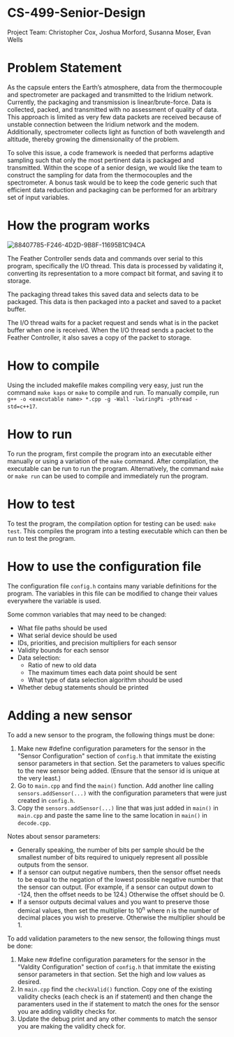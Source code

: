 # CS-499-Senior-Design
Project Team: Christopher Cox, Joshua Morford, Susanna Moser, Evan Wells

# Problem Statement
As the capsule enters the Earth’s atmosphere, data from the thermocouple and spectrometer are packaged and transmitted to the Iridium network. Currently, the packaging and transmission is linear/brute-force. Data is collected, packed, and transmitted with no assessment of quality of data. This approach is limited as very few data packets are received because of unstable connection between the Iridium network and the modem. Additionally, spectrometer collects light as function of both wavelength and altitude, thereby growing the dimensionality of the problem.

To solve this issue, a code framework is needed that performs adaptive sampling such that only the most pertinent data is packaged and transmitted. Within the scope of a senior design, we would like the team to construct the sampling for data from the thermocouples and the spectrometer. A bonus task would be to keep the code generic such that efficient data reduction and packaging can be performed for an arbitrary set of input variables.

# How the program works
![88407785-F246-4D2D-9B8F-11695B1C94CA](https://user-images.githubusercontent.com/41971210/205755514-5db6eaef-b308-42f8-ba25-865613a06237.png)

The Feather Controller sends data and commands over serial to this program, specifically the I/O thread. This data is processed by validating it, converting its representation to a more compact bit format, and saving it to storage.

The packaging thread takes this saved data and selects data to be packaged. This data is then packaged into a packet and saved to a packet buffer.

The I/O thread waits for a packet request and sends what is in the packet buffer when one is received. When the I/O thread sends a packet to the Feather Controller, it also saves a copy of the packet to storage.

# How to compile
Using the included makefile makes compiling very easy, just run the command `make kaps` or `make` to compile and run. To manually compile, run `g++ -o <executable name> *.cpp -g -Wall -lwiringPi -pthread -std=c++17`.

# How to run
To run the program, first compile the program into an executable either manually or using a variation of the `make` command. After compilation, the executable can be run to run the program. Alternatively, the command `make` or `make run` can be used to compile and immediately run the program.

# How to test
To test the program, the compilation option for testing can be used: `make test`. This compiles the program into a testing executable which can then be run to test the program.

# How to use the configuration file
The configuration file `config.h` contains many variable definitions for the program. The variables in this file can be modified to change their values everywhere the variable is used.

Some common variables that may need to be changed:
* What file paths should be used
* What serial device should be used
* IDs, priorities, and precision multipliers for each sensor
* Validity bounds for each sensor
* Data selection:
  * Ratio of new to old data
  * The maximum times each data point should be sent
  * What type of data selection algorithm should be used
* Whether debug statements should be printed

# Adding a new sensor
To add a new sensor to the program, the following things must be done:
1) Make new #define configuration parameters for the sensor in the "Sensor Configuration" section of `config.h` that immitate the existing sensor parameters in that section. Set the parameters to values specific to the new sensor being added. (Ensure that the sensor id is unique at the very least.)
2) Go to `main.cpp` and find the `main()` function. Add another line calling `sensors.addSensor(...)` with the configuration parameters that were just created in `config.h`.
3) Copy the `sensors.addSensor(...)` line that was just added in `main()` in `main.cpp` and paste the same line to the same location in `main()` in `decode.cpp`.

Notes about sensor parameters:
- Generally speaking, the number of bits per sample should be the smallest number of bits required to uniquely represent all possible outputs from the sensor.
- If a sensor can output negative numbers, then the sensor offset needs to be equal to the negation of the lowest possible negative number that the sensor can output. (For example, if a sensor can output down to -124, then the offset needs to be 124.) Otherwise the offset should be 0.
- If a sensor outputs decimal values and you want to preserve those demical values, then set the multiplier to 10<sup>n</sup> where n is the number of decimal places you wish to preserve. Otherwise the multiplier should be 1.

To add validation parameters to the new sensor, the following things must be done:
1) Make new #define configuration parameters for the sensor in the "Valdity Configuration" section of `config.h` that immitate the existing sensor parameters in that section. Set the high and low values as desired.
2) In `main.cpp` find the `checkValid()` function. Copy one of the existing validity checks (each check is an if statement) and then change the paramenters used in the if statement to match the ones for the sensor you are adding validity checks for.
3) Update the debug print and any other comments to match the sensor you are making the validity check for.